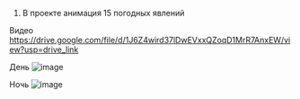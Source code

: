 1. В проекте анимация 15 погодных явлений

Видео
https://drive.google.com/file/d/1J6Z4wird37lDwEVxxQZoqD1MrR7AnxEW/view?usp=drive_link

День
![image](https://github.com/user-attachments/assets/e02c6b90-32ab-463a-a5dd-4f08c58efd76)

Ночь
![image](https://github.com/user-attachments/assets/c9184a8a-fff9-4de5-9595-8bb19c2d0f91)
